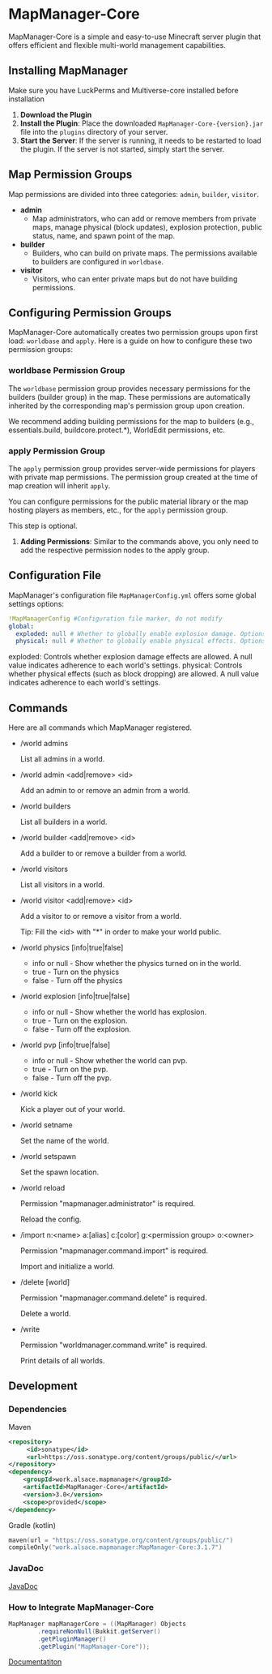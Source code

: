 # MapManager-Core

MapManager-Core is a simple and easy-to-use Minecraft server plugin that offers efficient and flexible multi-world management capabilities.

## Installing MapManager

Make sure you have LuckPerms and Multiverse-core installed before installation

1. **Download the Plugin**
2. **Install the Plugin**: Place the downloaded `MapManager-Core-{version}.jar` file into the `plugins` directory of your server.
3. **Start the Server**: If the server is running, it needs to be restarted to load the plugin. If the server is not started, simply start the server.

## Map Permission Groups

Map permissions are divided into three categories: `admin`, `builder`, `visitor`.

- **admin**
  - Map administrators, who can add or remove members from private maps, manage physical (block updates), explosion protection, public status, name, and spawn point of the map.
- **builder**
  - Builders, who can build on private maps. The permissions available to builders are configured in `worldbase`.
- **visitor**
  - Visitors, who can enter private maps but do not have building permissions.

## Configuring Permission Groups

MapManager-Core automatically creates two permission groups upon first load: `worldbase` and `apply`. Here is a guide on how to configure these two permission groups:

### worldbase Permission Group

The `worldbase` permission group provides necessary permissions for the builders (builder group) in the map. These permissions are automatically inherited by the corresponding map's permission group upon creation.

We recommend adding building permissions for the map to builders (e.g., essentials.build, buildcore.protect.*), WorldEdit permissions, etc.

### apply Permission Group

The `apply` permission group provides server-wide permissions for players with private map permissions. The permission group created at the time of map creation will inherit `apply`.

You can configure permissions for the public material library or the map hosting players as members, etc., for the `apply` permission group.

This step is optional.

1. **Adding Permissions**: Similar to the commands above, you only need to add the respective permission nodes to the apply group.

## Configuration File

MapManager's configuration file `MapManagerConfig.yml` offers some global settings options:

```yaml
!MapManagerConfig #Configuration file marker, do not modify
global:
  exploded: null # Whether to globally enable explosion damage. Options: true, false, null
  physical: null # Whether to globally enable physical effects. Options: true, false, null
```


exploded: Controls whether explosion damage effects are allowed. A null value indicates adherence to each world's settings.
physical: Controls whether physical effects (such as block dropping) are allowed. A null value indicates adherence to each world's settings.

## Commands

Here are all commands which MapManager registered.

* /world admins

  List all admins in a world.

* /world admin \<add|remove\> \<id\>

  Add an admin to or remove an admin from a world.

* /world builders

  List all builders in a world.

* /world builder \<add|remove\> \<id\>

  Add a builder to or remove a builder from a world.

* /world visitors

  List all visitors in a world.

* /world visitor \<add|remove\> \<id\>

  Add a visitor to or remove a visitor from a world.

  Tip: Fill the \<id\> with "*" in order to make your world public.

* /world physics \[info|true|false\]

  * info or null - Show whether the physics turned on in the world.
  * true - Turn on the physics
  * false - Turn off the physics

* /world explosion \[info|true|false\]

  * info or null - Show whether the world has explosion.
  * true - Turn on the explosion.
  * false - Turn off the explosion.

* /world pvp \[info|true|false\]

  * info or null - Show whether the world can pvp.
  * true - Turn on the pvp.
  * false - Turn off the pvp.

* /world kick <id>

  Kick a player out of your world.

* /world setname <name>

  Set the name of the world.

* /world setspawn

  Set the spawn location.

* /world reload

  Permission "mapmanager.administrator" is required.

  Reload the config.

* /import n:\<name\> a:\[alias\] c:\[color\] g:\<permission group\> o:\<owner\>

  Permission "mapmanager.command.import" is required.

  Import and initialize a world.

* /delete \[world\]

  Permission "mapmanager.command.delete" is required.

  Delete a world.

* /write

  Permission "worldmanager.command.write" is required.

  Print details of all worlds.

## Development

### Dependencies

Maven

```xml
<repository>
     <id>sonatype</id>
     <url>https://oss.sonatype.org/content/groups/public/</url>
</repository>
<dependency>
    <groupId>work.alsace.mapmanager</groupId>
    <artifactId>MapManager-Core</artifactId>
    <version>3.0</version>
    <scope>provided</scope>
</dependency>
```

Gradle (kotlin)

```kts
maven(url = "https://oss.sonatype.org/content/groups/public/")
compileOnly("work.alsace.mapmanager:MapManager-Core:3.1.7")
```

### JavaDoc

[JavaDoc](https://www.alsace.team/MapManager/javadoc/)
### How to Integrate MapManager-Core
```java
MapManager mapManagerCore = ((MapManager) Objects
        .requireNonNull(Bukkit.getServer()
        .getPluginManager()
        .getPlugin("MapManager-Core"));
```

[Documentatiton](https://alsaceteam.feishu.cn/wiki/KFLewAQZiiHhRFkXhRQcaQmMn2c)
